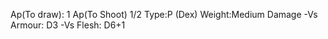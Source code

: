 Ap(To draw): 1 
Ap(To Shoot) 1/2
Type:P (Dex)
Weight:Medium
Damage
	-Vs Armour: D3
	-Vs Flesh: D6+1

